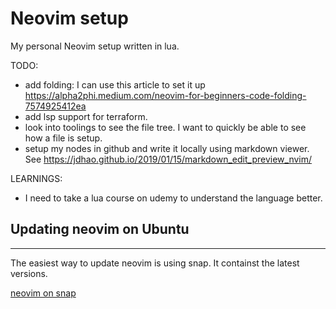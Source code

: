 # Neovim setup

My personal Neovim setup written in lua.


TODO:
- add folding: I can use this article to set it up https://alpha2phi.medium.com/neovim-for-beginners-code-folding-7574925412ea
- add lsp support for terraform.
- look into toolings to see the file tree. I want to quickly be able to see how a file is setup.
- setup my nodes in github and write it locally using markdown viewer. See https://jdhao.github.io/2019/01/15/markdown_edit_preview_nvim/

LEARNINGS:
- I need to take a lua course on udemy to understand the language better.




## Updating neovim on Ubuntu
----------------------

The easiest way to update neovim is using snap. It containst the latest versions.

[neovim on snap](https://snapcraft.io/install/nvim/ubuntu)
